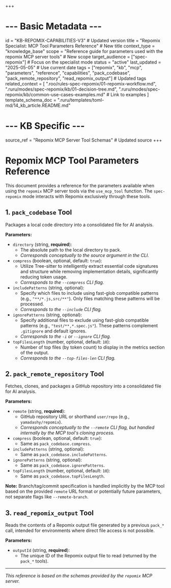+++
# --- Basic Metadata ---
id = "KB-REPOMIX-CAPABILITIES-V3" # Updated version
title = "Repomix Specialist: MCP Tool Parameters Reference" # New title
context_type = "knowledge_base"
scope = "Reference guide for parameters used with the repomix MCP server tools" # New scope
target_audience = ["spec-repomix"] # Focus on the specialist mode
status = "active"
last_updated = "2025-05-05" # Use current date
tags = ["repomix", "kb", "mcp", "parameters", "reference", "capabilities", "pack_codebase", "pack_remote_repository", "read_repomix_output"] # Updated tags
related_context = [
    ".roo/rules-spec-repomix/01-repomix-workflow.md",
    ".ruru/modes/spec-repomix/kb/01-decision-tree.md",
    ".ruru/modes/spec-repomix/kb/common-use-cases-examples.md" # Link to examples
    ]
template_schema_doc = ".ruru/templates/toml-md/14_kb_article.README.md"
# --- KB Specific ---
source_ref = "Repomix MCP Server Tool Schemas" # Updated source
+++

# Repomix MCP Tool Parameters Reference

This document provides a reference for the parameters available when using the `repomix` MCP server tools via the `use_mcp_tool` function. The `spec-repomix` mode interacts with Repomix exclusively through these tools.

## 1. `pack_codebase` Tool

Packages a local code directory into a consolidated file for AI analysis.

**Parameters:**

*   `directory` (string, **required**):
    *   The absolute path to the local directory to pack.
    *   *Corresponds conceptually to the source argument in the CLI.*
*   `compress` (boolean, optional, default: `true`):
    *   Utilize Tree-sitter to intelligently extract essential code signatures and structure while removing implementation details, significantly reducing token usage.
    *   *Corresponds to the `--compress` CLI flag.*
*   `includePatterns` (string, optional):
    *   Specify which files to include using fast-glob compatible patterns (e.g., `"**/*.js,src/**"`). Only files matching these patterns will be processed.
    *   *Corresponds to the `--include` CLI flag.*
*   `ignorePatterns` (string, optional):
    *   Specify additional files to exclude using fast-glob compatible patterns (e.g., `"test/**,*.spec.js"`). These patterns complement `.gitignore` and default ignores.
    *   *Corresponds to the `-i` or `--ignore` CLI flag.*
*   `topFilesLength` (number, optional, default: `10`):
    *   Number of top files (by token count) to display in the metrics section of the output.
    *   *Corresponds to the `--top-files-len` CLI flag.*

## 2. `pack_remote_repository` Tool

Fetches, clones, and packages a GitHub repository into a consolidated file for AI analysis.

**Parameters:**

*   `remote` (string, **required**):
    *   GitHub repository URL or shorthand `user/repo` (e.g., `yamadashy/repomix`).
    *   *Corresponds conceptually to the `--remote` CLI flag, but handled internally by the MCP tool's cloning process.*
*   `compress` (boolean, optional, default: `true`):
    *   Same as `pack_codebase.compress`.
*   `includePatterns` (string, optional):
    *   Same as `pack_codebase.includePatterns`.
*   `ignorePatterns` (string, optional):
    *   Same as `pack_codebase.ignorePatterns`.
*   `topFilesLength` (number, optional, default: `10`):
    *   Same as `pack_codebase.topFilesLength`.

**Note:** Branch/tag/commit specification is handled implicitly by the MCP tool based on the provided `remote` URL format or potentially future parameters, not separate flags like `--remote-branch`.

## 3. `read_repomix_output` Tool

Reads the contents of a Repomix output file generated by a previous `pack_*` call, intended for environments where direct file access is not possible.

**Parameters:**

*   `outputId` (string, **required**):
    *   The unique ID of the Repomix output file to read (returned by the `pack_*` tools).

---

*This reference is based on the schemas provided by the `repomix` MCP server.*
